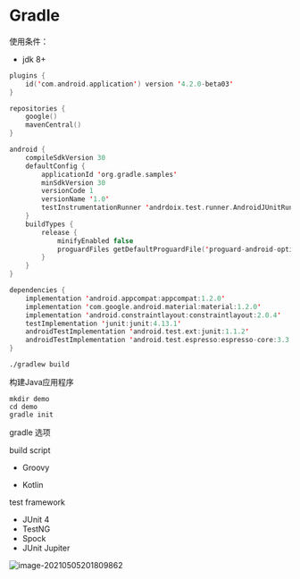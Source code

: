 # Gradle

使用条件：

* jdk 8+



```kotlin
plugins {
    id('com.android.application') version '4.2.0-beta03'
}

repositories {
    google()
    mavenCentral()
}

android {
    compileSdkVersion 30
    defaultConfig {
        applicationId 'org.gradle.samples'
        minSdkVersion 30
        versionCode 1
        versionName '1.0'
        testInstrumentationRunner 'andrdoix.test.runner.AndroidJUnitRunner'
    }
    buildTypes {
        release {
            minifyEnabled false
            proguardFiles getDefaultProguardFile('proguard-android-optimize.txt'),  'proguard-rules.pro'
        }
    }
}

dependencies {
    implementation 'android.appcompat:appcompat:1.2.0'
    implementation 'com.google.android.material:material:1.2.0'
    implementation 'android.constraintlayout:constraintlayout:2.0.4'
    testImplementation 'junit:junit:4.13.1'
    androidTestImplementation 'android.test.ext:junit:1.1.2'
    androidTestImplementation 'android.test.espresso:espresso-core:3.3.0'
}
```

```shell
./gradlew build
```

构建Java应用程序

```shell
mkdir demo
cd demo
gradle init

```

gradle 选项

build script

* Groovy

* Kotlin



test framework

* JUnit 4
* TestNG
* Spock
* JUnit Jupiter



![image-20210505201809862](C:\Users\anxin\AppData\Roaming\Typora\typora-user-images\image-20210505201809862.png)
